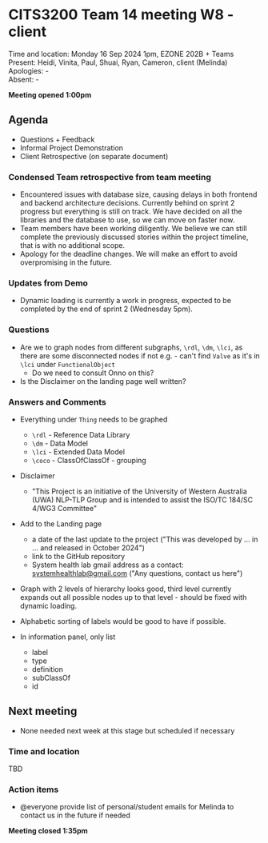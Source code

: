 # CITS3200 Team 14 meeting W8 - client

Time and location: Monday 16 Sep 2024 1pm, EZONE 202B + Teams\
Present: Heidi, Vinita, Paul, Shuai, Ryan, Cameron, client (Melinda)\
Apologies: -\
Absent: -

**Meeting opened 1:00pm**

## Agenda

* Questions + Feedback
* Informal Project Demonstration
* Client Retrospective (on separate document)

### Condensed Team retrospective from team meeting

* Encountered issues with database size, causing delays in both frontend and backend architecture decisions. Currently behind on sprint 2 progress but everything is still on track. We have decided on all the libraries and the database to use, so we can move on faster now.
* Team members have been working diligently. We believe we can still complete the previously discussed stories within the project timeline, that is with no additional scope.
* Apology for the deadline changes. We will make an effort to avoid overpromising in the future.

### Updates from Demo

* Dynamic loading is currently a work in progress, expected to be completed by the end of sprint 2 (Wednesday 5pm).

### Questions

* Are we to graph nodes from different subgraphs, `\rdl`, `\dm`, `\lci`, as there are some disconnected nodes if not e.g. - can't find `Valve` as it's in `\lci` under `FunctionalObject`
  * Do we need to consult Onno on this?
* Is the Disclaimer on the landing page well written?

### Answers and Comments

* Everything under `Thing` needs to be graphed
  * `\rdl` - Reference Data Library
  * `\dm` - Data Model
  * `\lci` - Extended Data Model
  * `\coco` - ClassOfClassOf - grouping

* Disclaimer
  * "This Project is an initiative of the University of Western Australia (UWA) NLP-TLP Group and is intended to assist the ISO/TC 184/SC 4/WG3 Committee"
* Add to the Landing page
  * a date of the last update to the project ("This was developed by ... in ... and released in October 2024")
  * link to the GitHub repository
  * System health lab gmail address as a contact: [systemhealthlab@gmail.com](mailto:systemhealthlab@gmail.com) ("Any questions, contact us here")
* Graph with 2 levels of hierarchy looks good, third level currently expands out all possible nodes up to that level - should be fixed with dynamic loading.
* Alphabetic sorting of labels would be good to have if possible.
* In information panel, only list
  * label
  * type
  * definition
  * subClassOf
  * id

## Next meeting

* None needed next week at this stage but scheduled if necessary
  
### Time and location

TBD

### Action items

* @everyone provide list of personal/student emails for Melinda to contact us in the future if needed

**Meeting closed 1:35pm**
